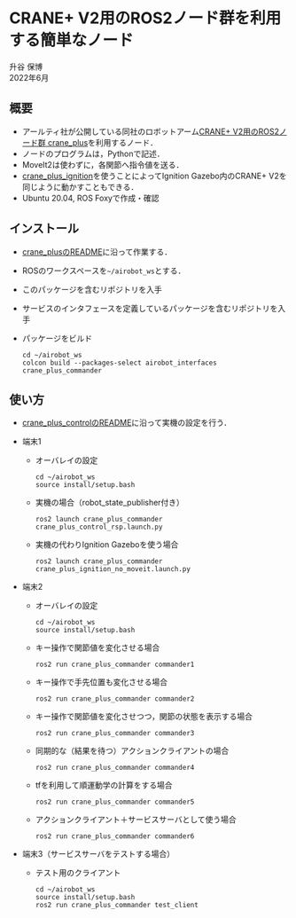 # CRANE+ V2用のROS2ノード群を利用する簡単なノード

升谷 保博  
2022年6月  

## 概要

- アールティ社が公開している同社のロボットアーム[CRANE+ V2用のROS2ノード群 crane_plus](https://github.com/rt-net/crane_plus)を利用するノード．
- ノードのプログラムは，Pythonで記述．
- MoveIt2は使わずに，各関節へ指令値を送る．
- [crane_plus_ignition](https://github.com/rt-net/crane_plus/tree/master/crane_plus_ignition)を使うことによってIgnition Gazebo内のCRANE+ V2を同じように動かすこともできる．
- Ubuntu 20.04, ROS Foxyで作成・確認

## インストール

- [crane_plusのREADME](https://github.com/rt-net/crane_plus/blob/master/README.md)に沿って作業する．

- ROSのワークスペースを`~/airobot_ws`とする．

- このパッケージを含むリポジトリを入手
- サービスのインタフェースを定義しているパッケージを含むリポジトリを入手
- パッケージをビルド
  ```
  cd ~/airobot_ws
  colcon build --packages-select airobot_interfaces crane_plus_commander
  ```

## 使い方

- [crane_plus_controlのREADME](https://github.com/rt-net/crane_plus/blob/master/crane_plus_control/README.md)に沿って実機の設定を行う．

- 端末1
  - オーバレイの設定
    ```
    cd ~/airobot_ws
    source install/setup.bash
    ```

  - 実機の場合（robot_state_publisher付き）
    ```
    ros2 launch crane_plus_commander crane_plus_control_rsp.launch.py
    ```
  - 実機の代わりIgnition Gazeboを使う場合
    ```
    ros2 launch crane_plus_commander crane_plus_ignition_no_moveit.launch.py 
    ```

- 端末2
  - オーバレイの設定
    ```
    cd ~/airobot_ws
    source install/setup.bash
    ```
  - キー操作で関節値を変化させる場合
    ```
    ros2 run crane_plus_commander commander1
    ```

  - キー操作で手先位置も変化させる場合
    ```
    ros2 run crane_plus_commander commander2
    ```

  - キー操作で関節値を変化させつつ，関節の状態を表示する場合
    ```
    ros2 run crane_plus_commander commander3
    ```

  - 同期的な（結果を待つ）アクションクライアントの場合
    ```
    ros2 run crane_plus_commander commander4
    ```

  - tfを利用して順運動学の計算をする場合
    ```
    ros2 run crane_plus_commander commander5
    ```

  - アクションクライアント＋サービスサーバとして使う場合
    ```
    ros2 run crane_plus_commander commander6
    ```

- 端末3（サービスサーバをテストする場合）
  - テスト用のクライアント
    ```
    cd ~/airobot_ws
    source install/setup.bash
    ros2 run crane_plus_commander test_client
    ```

